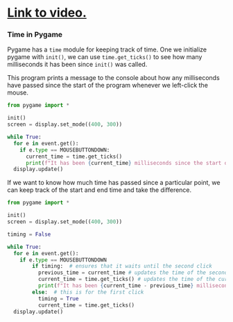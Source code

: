 # [Link to video.](https://www.youtube.com/watch?v=am01tA6PwdU&list=PLVD25niNi0BnkkXdVEuU66WgUHMI_Z0h5&index=9)

### Time in Pygame

Pygame has a `time` module for keeping track of time. One we initialize pygame with `init()`, we can use `time.get_ticks()` to see how many milliseconds it has been since `init()` was called. 

This program prints a message to the console about how any milliseconds have passed since the start of the program whenever we left-click the mouse.

```python
from pygame import *

init()
screen = display.set_mode((400, 300))

while True:
  for e in event.get():
    if e.type == MOUSEBUTTONDOWN:
      current_time = time.get_ticks()
      print(f"It has been {current_time} milliseconds since the start of the program.")
  display.update()
```

If we want to know how much time has passed since a particular point, we can keep track of the start and end time and take the difference.

```python
from pygame import *

init()
screen = display.set_mode((400, 300))

timing = False

while True:
  for e in event.get():
    if e.type == MOUSEBUTTONDOWN
        if timing:  # ensures that it waits until the second click
          previous_time = current_time # updates the time of the second most current click
          current_time = time.get_ticks() # updates the time of the current click
          print(f"It has been {current_time - previous_time} milliseconds since your last click.")
        else:  # this is for the first click
          timing = True
          current_time = time.get_ticks() 
  display.update()
```
